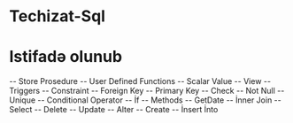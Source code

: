 # Techizat-Sql
# Istifadə olunub


-- Store Prosedure
-- User Defined Functions
--      Scalar Value
-- View 
--Triggers
-- Constraint
--    Foreign Key
--    Primary Key
--    Check
--    Not Null
--    Unique
-- Conditional Operator
--    İf
-- Methods 
--    GetDate
-- İnner Join
-- Select
-- Delete
-- Update
-- Alter
-- Create
-- İnsert İnto
